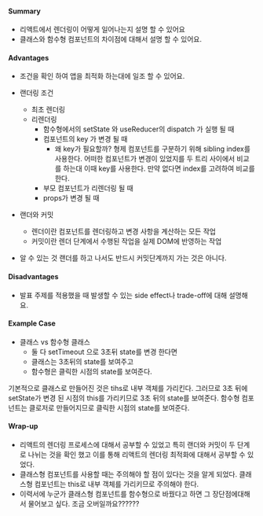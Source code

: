 #### Summary
- 리액트에서 렌더링이 어떻게 일어나는지 설명 할 수 있어요
- 클래스와 함수형 컴포넌트의 차이점에 대해서 설명 할 수 있어요.

#### Advantages
- 조건을 확인 하여 앱을 최적화 하는대에 일조 할 수 있어요.
- 랜더링 조건 
  - 최초 렌더링
  - 리렌더링
    - 함수형에서의 setState 와 useReducer의 dispatch 가 실행 될 때
    - 컴포넌트의 key 가 변경 될 때
      - 왜 key가 필요할까? 형제 컴포넌트를 구분하기 위해 sibling index를 사용한다. 어떠한 컴포넌트가 변경이 있었지를 두 트리 사이에서 비교를 하는대 이때 key를 사용한다. 만약 없다면 index를 고려하여 비교를 한다.
    - 부모 컴포넌트가 리렌더링 될 때
    - props가 변경 될 때
    
- 랜더와 커밋
  - 렌더이란  컴포넌트를 렌더링하고 변경 사항을 계산하는 모든 작업
  - 커밋이란 렌더 단계에서 수행된 작업을 실제 DOM에 반영하는 작업
- 알 수 있는 것 랜더를 하고 나서도 반드시 커밋단계까지 가는 것은 아니다.

#### Disadvantages
- 발표 주제를 적용했을 때 발생할 수 있는 side effect나 trade-off에 대해 설명해요.

#### Example Case
- 클래스 vs 함수형 클래스
  - 둘 다 setTimeout 으로 3초뒤 state를 변경 한다면
  - 클래스는 3초뒤의 state를 보여주고
  - 함수형은 클릭한 시점의 state를 보여준다.

기본적으로 클래스로 만들어진 것은 tihs로 내부 객체를 가리킨다. 그러므로 3초 뒤에 setState가 변경 된 시점의 this를 가리키므로 3초 뒤의 state를 보여준다.
함수형 컴포넌트는 클로저로 만들어지므로 클릭한 시점의 state를 보여준다.


#### Wrap-up
- 리액트의 렌더링 프로세스에 대해서 공부할 수 있었고 특히 랜더와 커밋이 두 단계로 나뉘는 것을 확인 했고 이를 통해 리액트의 렌더링 최적화에 대해서 공부할 수 있었다.
- 클래스형 컴포넌트를 사용할 때는 주의해야 할 점이 있다는 것을 알게 되었다. 클래스형 컴포넌트는 this로 내부 객체를 가리키므로 주의해야 한다.
- 이력서에 누군가 클래스형 컴포넌트를 함수형으로 바꿨다고 하면 그 장단점에대해서 물어보고 싶다. 조금 오버일까요??????
